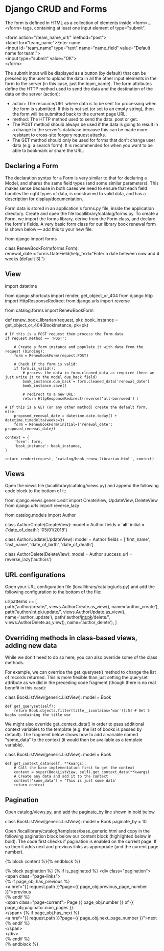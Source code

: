 # Django CRUD and Forms

The form is defined in HTML as a collection of elements inside \<form>...\</form> tags, containing at least one input element of type="submit".

\<form action="/team_name_url/" method="post"> \
    \<label for="team_name">Enter name: </label> \
    \<input id="team_name" type="text" name="name_field" value="Default name for team."> \
    \<input type="submit" value="OK"> \
\</form>

The submit input will be displayed as a button (by default) that can be pressed by the user to upload the data in all the other input elements in the form to the server (in this case, just the team_name). The form attributes define the HTTP method used to send the data and the destination of the data on the server (action):

* action: The resource/URL where data is to be sent for processing when the form is submitted. If this is not set (or set to an empty string), then the form will be submitted back to the current page URL.
* method: The HTTP method used to send the data: post or get.
* The POST method should always be used if the data is going to result in a change to the server's database because this can be made more resistant to cross-site forgery request attacks.
* The GET method should only be used for forms that don't change user data (e.g. a search form). It is recommended for when you want to be able to bookmark or share the URL.

## Declaring a Form
The declaration syntax for a Form is very similar to that for declaring a Model, and shares the same field types (and some similar parameters). This makes sense because in both cases we need to ensure that each field handles the right types of data, is constrained to valid data, and has a description for display/documentation.

Form data is stored in an application's forms.py file, inside the application directory. Create and open the file locallibrary/catalog/forms.py. To create a Form, we import the forms library, derive from the Form class, and declare the form's fields. A very basic form class for our library book renewal form is shown below — add this to your new file:

from django import forms
    
class RenewBookForm(forms.Form): \
    renewal_date = forms.DateField(help_text="Enter a date between now and 4 weeks (default 3).")

## View

import datetime

from django.shortcuts import render, get_object_or_404
from django.http import HttpResponseRedirect
from django.urls import reverse

from catalog.forms import RenewBookForm

def renew_book_librarian(request, pk):
    book_instance = get_object_or_404(BookInstance, pk=pk)

    # If this is a POST request then process the Form data
    if request.method == 'POST':

        # Create a form instance and populate it with data from the request (binding):
        form = RenewBookForm(request.POST)

        # Check if the form is valid:
        if form.is_valid():
            # process the data in form.cleaned_data as required (here we just write it to the model due_back field)
            book_instance.due_back = form.cleaned_data['renewal_date']
            book_instance.save()

            # redirect to a new URL:
            return HttpResponseRedirect(reverse('all-borrowed') )

    # If this is a GET (or any other method) create the default form.
    else:
        proposed_renewal_date = datetime.date.today() + datetime.timedelta(weeks=3)
        form = RenewBookForm(initial={'renewal_date': proposed_renewal_date})

    context = {
        'form': form,
        'book_instance': book_instance,
    }

    return render(request, 'catalog/book_renew_librarian.html', context)

## Views
Open the views file (locallibrary/catalog/views.py) and append the following code block to the bottom of it:

from django.views.generic.edit import CreateView, UpdateView, DeleteView
from django.urls import reverse_lazy

from catalog.models import Author

class AuthorCreate(CreateView):
    model = Author
    fields = '__all__'
    initial = {'date_of_death': '05/01/2018'}

class AuthorUpdate(UpdateView):
    model = Author
    fields = ['first_name', 'last_name', 'date_of_birth', 'date_of_death']

class AuthorDelete(DeleteView):
    model = Author
    success_url = reverse_lazy('authors')

## URL configurations
Open your URL configuration file (locallibrary/catalog/urls.py) and add the following configuration to the bottom of the file:

urlpatterns += [  
    path('author/create/', views.AuthorCreate.as_view(), name='author_create'),
    path('author/<int:pk>/update/', views.AuthorUpdate.as_view(), name='author_update'),
    path('author/<int:pk>/delete/', views.AuthorDelete.as_view(), name='author_delete'),
] 

## Overriding methods in class-based views, adding new data
While we don't need to do so here, you can also override some of the class methods.

For example, we can override the get_queryset() method to change the list of records returned. This is more flexible than just setting the queryset attribute as we did in the preceding code fragment (though there is no real benefit in this case):

class BookListView(generic.ListView):
    model = Book

    def get_queryset(self):
        return Book.objects.filter(title__icontains='war')[:5] # Get 5 books containing the title war
We might also override get_context_data() in order to pass additional context variables to the template (e.g. the list of books is passed by default). The fragment below shows how to add a variable named "some_data" to the context (it would then be available as a template variable).

class BookListView(generic.ListView):
    model = Book

    def get_context_data(self, **kwargs):
        # Call the base implementation first to get the context
        context = super(BookListView, self).get_context_data(**kwargs)
        # Create any data and add it to the context
        context['some_data'] = 'This is just some data'
        return context

## Pagination 
Open catalog/views.py, and add the paginate_by line shown in bold below.

class BookListView(generic.ListView):
    model = Book
    paginate_by = 10

Open /locallibrary/catalog/templates/base_generic.html and copy in the following pagination block below our content block (highlighted below in bold). The code first checks if pagination is enabled on the current page. If so then it adds next and previous links as appropriate (and the current page number). 

{% block content %}{% endblock %}
  
  {% block pagination %}
    {% if is_paginated %}
        \<div class="pagination"> \
            \<span class="page-links"> \
                {% if page_obj.has_previous %} \
                    \<a href="{{ request.path }}?page={{ page_obj.previous_page_number }}">previous</a> \
                {% endif %} \
                \<span class="page-current">
                    Page {{ page_obj.number }} of {{ page_obj.paginator.num_pages }}. \
                \</span>
                {% if page_obj.has_next %} \
                    \<a href="{{ request.path }}?page={{ page_obj.next_page_number }}">next</a> \
                {% endif %} \
            \</span> \
        \</div> \
    {% endif %} \
  {% endblock %} 